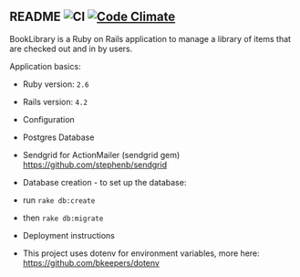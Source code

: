 ## README ![CI](https://github.com/codealchemy/BookLibrary/workflows/CI/badge.svg) [![Code Climate](https://codeclimate.com/github/codealchemy/BookLibrary/badges/gpa.svg)](https://codeclimate.com/github/codealchemy/BookLibrary)

BookLibrary is a Ruby on Rails application to manage a library of items that
are checked out and in by users.

Application basics:

*   Ruby version: `2.6`
*   Rails version: `4.2`

*   Configuration
*   Postgres Database
*   Sendgrid for ActionMailer (sendgrid gem)
    https://github.com/stephenb/sendgrid

*   Database creation - to set up the database:
*   run `rake db:create`
*   then `rake db:migrate`

*   Deployment instructions
*   This project uses dotenv for environment variables, more here:
    https://github.com/bkeepers/dotenv
